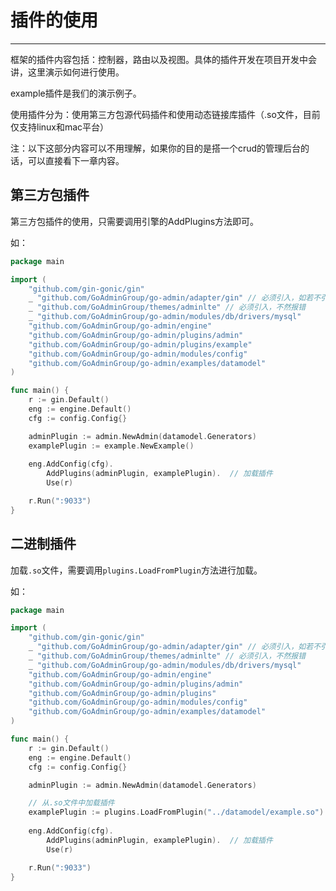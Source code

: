 # 插件的使用
---

框架的插件内容包括：控制器，路由以及视图。具体的插件开发在项目开发中会讲，这里演示如何进行使用。

example插件是我们的演示例子。

使用插件分为：使用第三方包源代码插件和使用动态链接库插件（.so文件，目前仅支持linux和mac平台）

注：以下这部分内容可以不用理解，如果你的目的是搭一个crud的管理后台的话，可以直接看下一章内容。

## 第三方包插件

第三方包插件的使用，只需要调用引擎的AddPlugins方法即可。

如：

```go
package main

import (
	"github.com/gin-gonic/gin"
	_ "github.com/GoAdminGroup/go-admin/adapter/gin" // 必须引入，如若不引入，则需要自己定义
	_ "github.com/GoAdminGroup/themes/adminlte" // 必须引入，不然报错
	_ "github.com/GoAdminGroup/go-admin/modules/db/drivers/mysql"
	"github.com/GoAdminGroup/go-admin/engine"
	"github.com/GoAdminGroup/go-admin/plugins/admin"
	"github.com/GoAdminGroup/go-admin/plugins/example"
	"github.com/GoAdminGroup/go-admin/modules/config"
	"github.com/GoAdminGroup/go-admin/examples/datamodel"
)

func main() {
	r := gin.Default()
	eng := engine.Default()
	cfg := config.Config{}

	adminPlugin := admin.NewAdmin(datamodel.Generators)
	examplePlugin := example.NewExample()
	
	eng.AddConfig(cfg).
		AddPlugins(adminPlugin, examplePlugin).  // 加载插件
		Use(r)

	r.Run(":9033")
}
```

## 二进制插件

加载```.so```文件，需要调用```plugins.LoadFromPlugin```方法进行加载。

如：

```go
package main

import (
	"github.com/gin-gonic/gin"
	_ "github.com/GoAdminGroup/go-admin/adapter/gin" // 必须引入，如若不引入，则需要自己定义
	_ "github.com/GoAdminGroup/themes/adminlte" // 必须引入，不然报错
	_ "github.com/GoAdminGroup/go-admin/modules/db/drivers/mysql"
	"github.com/GoAdminGroup/go-admin/engine"
	"github.com/GoAdminGroup/go-admin/plugins/admin"
	"github.com/GoAdminGroup/go-admin/plugins"
	"github.com/GoAdminGroup/go-admin/modules/config"
	"github.com/GoAdminGroup/go-admin/examples/datamodel"
)

func main() {
	r := gin.Default()
	eng := engine.Default()
	cfg := config.Config{}

	adminPlugin := admin.NewAdmin(datamodel.Generators)

	// 从.so文件中加载插件
	examplePlugin := plugins.LoadFromPlugin("../datamodel/example.so")
	
	eng.AddConfig(cfg).
		AddPlugins(adminPlugin, examplePlugin).  // 加载插件
		Use(r)

	r.Run(":9033")
}
```